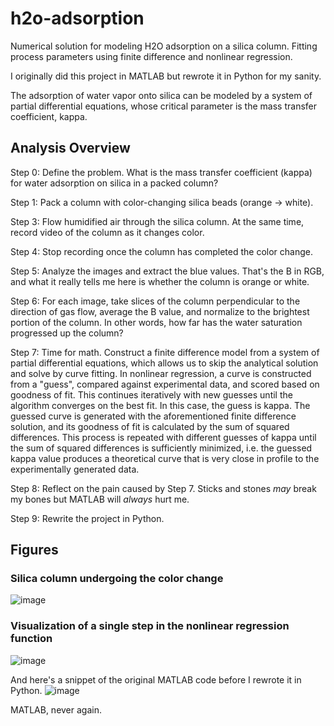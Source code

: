 # h2o-adsorption
Numerical solution for modeling H2O adsorption on a silica column. Fitting process parameters using finite difference and nonlinear regression.

I originally did this project in MATLAB but rewrote it in Python for my sanity.

The adsorption of water vapor onto silica can be modeled by a system of partial differential equations, whose critical parameter is the mass transfer coefficient, kappa.

## Analysis Overview

Step 0: Define the problem. What is the mass transfer coefficient (kappa) for water adsorption on silica in a packed column?

Step 1: Pack a column with color-changing silica beads (orange -> white).

Step 3: Flow humidified air through the silica column. At the same time, record video of the column as it changes color.

Step 4: Stop recording once the column has completed the color change.

Step 5: Analyze the images and extract the blue values. That's the B in RGB, and what it really tells me here is whether the column is orange or white.

Step 6: For each image, take slices of the column perpendicular to the direction of gas flow, average the B value, and normalize to the brightest portion of the column. In other words, how far has the water saturation progressed up the column?

Step 7: Time for math. Construct a finite difference model from a system of partial differential equations, which allows us to skip the analytical solution and solve by curve fitting. In nonlinear regression, a curve is constructed from a "guess", compared against experimental data, and scored based on goodness of fit. This continues iteratively with new guesses until the algorithm converges on the best fit. In this case, the guess is kappa. The guessed curve is generated with the aforementioned finite difference solution, and its goodness of fit is calculated by the sum of squared differences. This process is repeated with different guesses of kappa until the sum of squared differences is sufficiently minimized, i.e. the guessed kappa value produces a theoretical curve that is very close in profile to the experimentally generated data.

Step 8: Reflect on the pain caused by Step 7. Sticks and stones _may_ break my bones but MATLAB will _always_ hurt me.

Step 9: Rewrite the project in Python.

## Figures
### Silica column undergoing the color change
![image](https://user-images.githubusercontent.com/54046534/115321378-87971c80-a138-11eb-819c-32dc539610d7.png)
### Visualization of a single step in the nonlinear regression function
![image](https://user-images.githubusercontent.com/54046534/115322474-fecdb000-a13a-11eb-8b84-97cda945d79a.png)



And here's a snippet of the original MATLAB code before I rewrote it in Python. 
![image](https://user-images.githubusercontent.com/54046534/115321300-633b4000-a138-11eb-90e1-310993e43c87.png)

MATLAB, never again.
